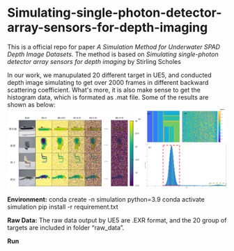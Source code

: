 # Simulating-single-photon-detector-array-sensors-for-depth-imaging
This is a official repo for paper *A Simulation Method for Underwater SPAD Depth Image Datasets*. The method is based on *Simulating single-photon detector array sensors for depth imaging* by Stirling Scholes

In our work, we manupulated 20 different target in UE5, and conducted depth image simulating to get over 2000 frames in different backward scattering coefficient. What's more, it is also make sense to get the histogram data, which is formated as .mat file.
Some of the results are shown as below:
![描述文字](example.png)

**Environment:**
conda create -n simulation python=3.9
conda activate simulation
pip install -r requirement.txt


**Raw Data:**
The raw data output by UE5 are .EXR format, and the 20 group of targets are included in folder “raw_data”.

**Run**
